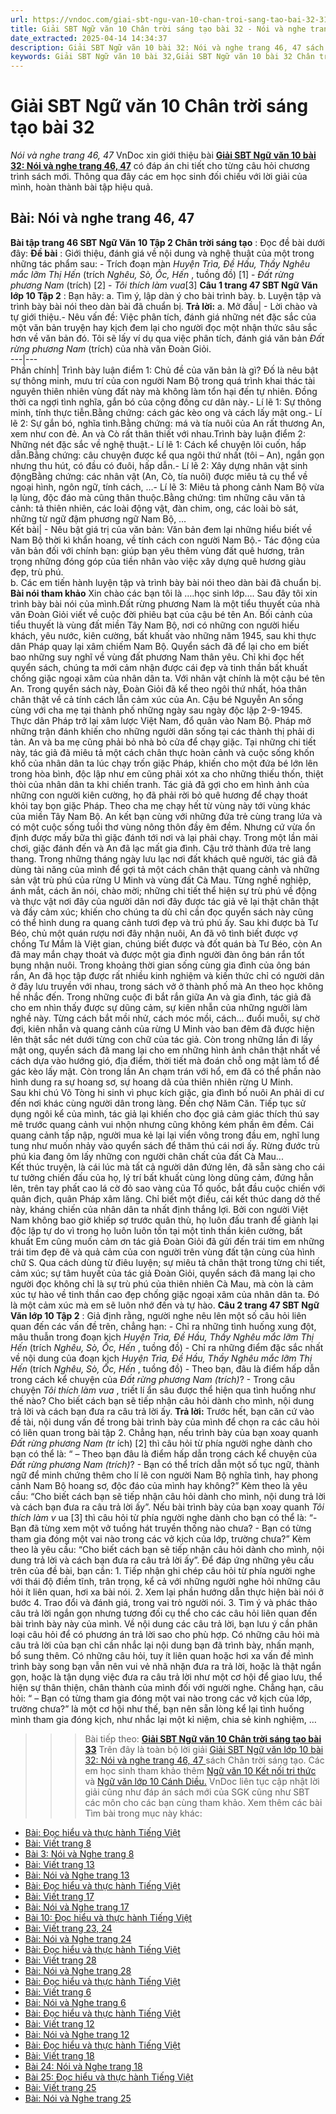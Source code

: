```yaml
---
url: https://vndoc.com/giai-sbt-ngu-van-10-chan-troi-sang-tao-bai-32-311744
title: Giải SBT Ngữ văn 10 Chân trời sáng tạo bài 32 - Nói và nghe trang 46, 47 - VnDoc.com
date_extracted: 2025-04-14 14:34:37
description: Giải SBT Ngữ văn 10 bài 32: Nói và nghe trang 46, 47 sách Chân trời sáng tạo có đáp án chi tiết cho các bạn cùng tham khảo.
keywords: Giải SBT Ngữ văn 10 bài 32,Giải SBT Ngữ văn 10 bài 32 Chân trời sáng tạo,Giải sách bài tập Ngữ văn CTST lớp 10,Ngữ văn lớp 10 Chân trời sáng tạo,giải bài tập ngữ văn lớp 10,bài Nói và nghe trang 46,giải SBT ngữ văn 10 CTST trang 46
---
```


# Giải SBT Ngữ văn 10 Chân trời sáng tạo bài 32
 _Nói và nghe trang 46, 47_
VnDoc xin giới thiệu bài **[Giải SBT Ngữ văn 10 bài 32: Nói và nghe trang 46, 47](<https://vndoc.com/giai-sbt-ngu-van-10-chan-troi-sang-tao-bai-32-311744>)** có đáp án chi tiết cho từng câu hỏi chương trình sách mới. Thông qua đây các em học sinh đối chiếu với lời giải của mình, hoàn thành bài tập hiệu quả.
## **Bài: Nói và nghe trang 46, 47**
**Bài tập trang 46 SBT Ngữ Văn 10 Tập 2 Chân trời sáng tạo** : Đọc đề bài dưới đây:
**Đề bài** : Giới thiệu, đánh giá về nội dung và nghệ thuật của một trong những tác phẩm sau:
\- Trích đoạn màn _Huyện Trìa, Đề Hầu, Thầy Nghêu mắc lỡm Thị Hến_ \(trích _Nghêu, Sò, Ốc, Hến_ , tuồng đồ\) \[1\]
\- _Đất rừng phương Nam_ \(trích\) \[2\]
\- _Tôi thích làm vua_\[3\]
**Câu 1 trang 47 SBT Ngữ Văn lớp 10 Tập 2** : Bạn hãy:
a. Tìm ý, lập dàn ý cho bài trình bày.
b. Luyện tập và trình bày bài nói theo dàn bài đã chuẩn bị.
**Trả lời:**
a.
Mở đầu| \- Lời chào và tự giới thiệu.\- Nêu vấn đề: Việc phân tích, đánh giá những nét đặc sắc của một văn bản truyện hay kịch đem lại cho người đọc một nhận thức sâu sắc hơn về văn bản đó. Tôi sẽ lấy ví dụ qua việc phân tích, đánh giá văn bản _Đất rừng phương Nam_ \(trích\) của nhà văn Đoàn Giỏi.  
---|---  
Phần chính| Trình bày luận điểm 1: Chủ đề của văn bản là gì? Đố là nêu bật sự thông minh, mưu trí của con người Nam Bộ trong quá trình khai thác tài nguyên thiên nhiên vùng đất này mà không làm tổn hại đến tự nhiên. Đồng thời ca ngợi tình nghĩa, gắn bó của cộng đồng cư dân này.\- Lí lẽ 1: Sự thông minh, tính thực tiễn.Bằng chứng: cách gác kèo ong và cách lấy mật ong.\- Lí lẽ 2: Sự gắn bó, nghĩa tình.Bằng chứng: má và tía nuôi của An rất thương An, xem như con đẻ. An và Cò rất thân thiết với nhau.Trình bày luận điểm 2: Những nét đặc sắc về nghệ thuật.\- Lí lẽ 1: Cách kể chuyện lôi cuốn, hấp dẫn.Bằng chứng: câu chuyện được kể qua ngôi thứ nhất \(tôi – An\), ngắn gọn nhưng thu hút, có đầu có đuôi, hấp dẫn.\- Lí lẽ 2: Xây dựng nhân vật sinh độngBằng chứng: các nhân vật \(An, Cò, tía nuôi\) được miêu tả cụ thể về ngoại hình, ngôn ngữ, tính cách, …\- Lí lẽ 3: Miêu tả phong cảnh Nam Bộ vừa lạ lùng, độc đáo mà cũng thân thuộc.Bằng chứng: tìm những câu văn tả cảnh: tả thiên nhiên, các loài động vật, đàn chim, ong, các loài bò sát, những từ ngữ đậm phương ngữ Nam Bộ, …  
Kết bài| \- Nêu bật giá trị của văn bản: Văn bản đem lại những hiểu biết về Nam Bộ thời kì khẩn hoang, về tính cách con người Nam Bộ.\- Tác động của văn bản đối với chính bạn: giúp bạn yêu thêm vùng đất quê hương, trân trọng những đóng góp của tiền nhân vào việc xây dựng quê hương giàu đẹp, trù phú.  
b. Các em tiến hành luyện tập và trình bày bài nói theo dàn bài đã chuẩn bị.
**Bài nói tham khảo**
Xin chào các bạn tôi là ….học sinh lớp…. Sau đây tôi xin trình bày bài nói của mình.Đất rừng phương Nam là một tiểu thuyết của nhà văn Đoàn Giỏi viết về cuộc đời phiêu bạt của cậu bé tên An. Bối cảnh của tiểu thuyết là vùng đất miền Tây Nam Bộ, nơi có những con người hiếu khách, yêu nước, kiên cường, bất khuất vào những năm 1945, sau khi thực dân Pháp quay lại xâm chiếm Nam Bộ. Quyển sách đã để lại cho em biết bao những suy nghĩ về vùng đất phương Nam thân yêu. Chỉ khi đọc hết quyển sách, chúng ta mới cảm nhận được cái đẹp và tinh thần bất khuất chống giặc ngoại xâm của nhân dân ta. Với nhân vật chính là một cậu bé tên An.
Trong quyển sách này, Đoàn Giỏi đã kể theo ngôi thứ nhất, hóa thân chân thật về cả tính cách lẫn cảm xúc của An. Cậu bé Nguyễn An sống cùng với cha mẹ tại thành phố những ngày sau ngày độc lập 2-9-1945. Thực dân Pháp trở lại xâm lược Việt Nam, đổ quân vào Nam Bộ. Pháp mở những trận đánh khiến cho những người dân sống tại các thành thị phải di tản. An và ba mẹ cũng phải bỏ nhà bỏ cửa để chạy giặc. Tại những chi tiết này, tác giả đã miêu tả một cách chân thực hoàn cảnh và cuộc sống khốn khổ của nhân dân ta lúc chạy trốn giặc Pháp, khiến cho một đứa bé lớn lên trong hòa bình, độc lập như em cũng phải xót xa cho những thiếu thốn, thiệt thòi của nhân dân ta khi chiến tranh. Tác giả đã gợi cho em hình ảnh của những con người kiên cường, họ đã phải rời bỏ quê hương để chạy thoát khỏi tay bọn giặc Pháp.
Theo cha mẹ chạy hết từ vùng này tới vùng khác của miền Tây Nam Bộ. An kết bạn cùng với những đứa trẻ cùng trang lứa và có một cuộc sống tuổi thơ vùng nông thôn đầy êm đềm. Nhưng cứ vừa ổn định được mấy bữa thì giặc đánh tới nơi và lại phải chạy. Trong một lần mải chơi, giặc đánh đến và An đã lạc mất gia đình. Cậu trở thành đứa trẻ lang thang. Trong những tháng ngày lưu lạc nơi đất khách quê người, tác giả đã dùng tài năng của mình để gợi tả một cách chân thật quang cảnh và những sản vật trù phú của rừng U Minh và vùng đất Cà Mau. Từng nghề nghiệp, ánh mắt, cách ăn nói, chào mời; những chi tiết thể hiện sự trù phú về động và thực vật nơi đây của người dân nơi đây được tác giả vẽ lại thật chân thật và đầy cảm xúc; khiến cho chúng ta dù chỉ cần đọc quyển sách này cũng có thể hình dung ra quang cảnh tươi đẹp và trú phú ấy. Sau khi được bà Tư Béo, chủ một quán rượu nơi đây nhận nuôi, An đã vô tình biết được vợ chồng Tư Mắm là Việt gian, chúng biết được và đốt quán bà Tư Béo, còn An đã may mắn chạy thoát và được một gia đình người đàn ông bán rắn tốt bụng nhận nuôi.
Trong khoảng thời gian sống cùng gia đình của ông bán rắn, An đã học tập được rất nhiều kinh nghiệm và kiến thức chỉ có người dân ở đây lưu truyền với nhau, trong sách vở ở thành phố mà An theo học không hề nhắc đến. Trong những cuộc đi bắt rắn giữa An và gia đình, tác giả đã cho em nhìn thấy được sự dũng cảm, sự kiên nhẫn của những người làm nghề này. Từng cách bắt mồi nhử, cách móc mồi, cách... đuổi muỗi, sự chờ đợi, kiên nhẫn và quang cảnh của rừng U Minh vào ban đêm đã được hiện lên thật sắc nét dưới từng con chữ của tác giả. Còn trong những lần đi lấy mật ong, quyển sách đã mang lại cho em những hình ảnh chân thật nhất về cách dựa vào hướng gió, địa điểm, thời tiết mà đoán chỗ ong mật làm tổ để gác kèo lấy mật. Còn trong lần An chạm trán với hổ, em đã có thể phần nào hình dung ra sự hoang sơ, sự hoang dã của thiên nhiên rừng U Minh.  
Sau khi chú Võ Tòng hi sinh vì phục kích giặc, gia đình bố nuôi An phải di cư đến nơi khác cùng người dân trong làng. Đến chợ Năm Căn. Tiếp tục sử dụng ngôi kể của mình, tác giả lại khiến cho đọc giả cảm giác thích thú say mê trước quang cảnh vui nhộn nhưng cũng không kém phần êm đềm. Cái quang cảnh tấp nập, người mua kẻ lại lại viển vông trong đầu em, nghĩ lung tung như muốn nhảy vào quyển sách để thăm thú cái nơi ấy. Rừng đước trù phú kia đang ôm lấy những con người chân chất của đất Cà Mau...  
Kết thúc truyện, là cái lúc mà tất cả người dân đứng lên, đã sẵn sàng cho cái tư tưởng chiến đấu của họ, lý trí bất khuất cùng lòng dũng cảm, đứng hẳn lên, trên tay phất cao lá cờ đỏ sao vàng của Tổ quốc, bắt đầu cuộc chiến với quân địch, quân Pháp xâm lăng. Chỉ biết một điều, cái kết thúc dang dở thế này, kháng chiến của nhân dân ta nhất định thắng lợi. Bởi con người Việt Nam không bao giờ khiếp sợ trước quân thù, họ luôn đấu tranh để giành lại độc lập tự do vì trong họ luôn luôn tồn tại một tinh thần kiên cường, bất khuất
Em cũng muốn cảm ơn tác giả Đoàn Giỏi đã gửi đến trái tim em những trái tim đẹp đẽ và quả cảm của con người trên vùng đất tận cùng của hình chữ S. Qua cách dùng từ điêu luyện; sự miêu tả chân thật trong từng chi tiết, cảm xúc; sự tâm huyết của tác giả Đoàn Giỏi, quyển sách đã mang lại cho người đọc không chỉ là sự trù phú của thiên nhiên Cà Mau, mà còn là cảm xúc tự hào về tinh thần cao đẹp chống giặc ngoại xâm của nhân dân ta. Đó là một cảm xúc mà em sẽ luôn nhớ đến và tự hào.
**Câu 2 trang 47 SBT Ngữ Văn lớp 10 Tập 2** : Giả định rằng, người nghe nêu lên một số câu hỏi liên quan đến các vấn đề trên, chẳng hạn:
\- Chỉ ra những tình huống xung đột, mâu thuẫn trong đoạn kịch _Huyện Trìa, Đề Hầu, Thầy Nghêu mắc lỡm Thị Hến_ \(trích _Nghêu, Sò, Ốc, Hến_ , tuồng đồ\)
\- Chỉ ra những điểm đặc sắc nhất về nội dung của đoạn kịch _Huyện Trìa, Đề Hầu, Thầy Nghêu mắc lỡm Thị Hến_ \(trích _Nghêu, Sò, Ốc, Hến_ , tuồng đồ\)
\- Theo bạn, đâu là điểm hấp dẫn trong cách kể chuyện của _Đất rừng phương Nam \(trích\)_?
\- Trong câu chuyện _Tôi thích làm vua_ , triết lí ẩn sâu được thể hiện qua tình huống như thế nào?
Cho biết cách bạn sẽ tiếp nhận câu hỏi dành cho mình, nội dung trả lời và cách bạn đưa ra câu trả lời ấy.
**Trả lời:**
Trước hết, bạn căn cứ vào đề tài, nội dung vấn đề trong bài trình bày của mình để chọn ra các câu hỏi có liên quan trong bài tập 2. Chẳng hạn, nếu trình bày của bạn xoay quanh _Đất rừng phương Nam \(tr_ ích\) \[2\] thì câu hỏi từ phía người nghe dành cho bạn có thể là:
“ – Theo bạn đâu là điểm hấp dẫn trong cách kể chuyện của _Đất rừng phương Nam \(trích\)_?
\- Bạn có thể trích dẫn một số tục ngữ, thành ngữ để minh chứng thêm cho lí lẽ con người Nam Bộ nghĩa tình, hay phong cảnh Nam Bộ hoang sơ, độc đáo của mình hay không?”
Kèm theo là yêu cầu: “Cho biết cách bạn sẽ tiếp nhận câu hỏi dành cho mình, nội dung trả lời và cách bạn đưa ra câu trả lời ấy”.
Nếu bài trình bày của bạn xoay quanh _Tôi thích làm v_ ua \[3\] thì câu hỏi từ phía người nghe dành cho bạn có thể là:
“- Bạn đã từng xem một vở tuồng hát truyền thống nào chưa?
\- Bạn có từng tham gia đóng một vai nào trong các vở kịch của lớp, trường chưa?”
Kèm theo là yêu cầu: “Cho biết cách bạn sẽ tiếp nhận câu hỏi dành cho mình, nội dung trả lời và cách bạn đưa ra câu trả lời ấy”.
Để đáp ứng những yêu cầu trên của đề bài, bạn cần:
1\. Tiếp nhận ghi chép câu hỏi từ phía người nghe với thái độ điềm tĩnh, trân trọng, kể cả với những người nghe hỏi những câu hỏi ít liên quan, hơi xa bài nói.
2\. Xem lại phần hướng dẫn thực hiện bài nói ở bước 4. Trao đổi và đánh giá, trong vai trò người nói.
3\. Tìm ý và phác thảo câu trả lời ngắn gọn nhưng tương đối cụ thể cho các câu hỏi liên quan đến bài trình bày này của mình.
Về nội dung các câu trả lời, bạn lưu ý cần phân loại câu hỏi để có phương án trả lời sao cho phù hợp.
Có những câu hỏi mà câu trả lời của bạn chỉ cần nhắc lại nội dung bạn đã trình bày, nhấn mạnh, bổ sung thêm.
Có những câu hỏi, tuy ít liên quan hoặc hơi xa vấn đề mình trình bày song bạn vẫn nên vui vẻ nhã nhặn đưa ra trả lời, hoặc là thật ngắn gọn, hoặc là tận dụng việc đưa ra câu trả lời như một cơ hội để giao lưu, thể hiện sự thân thiện, chân thành của mình đối với người nghe. Chẳng hạn, câu hỏi:
“ – Bạn có từng tham gia đóng một vai nào trong các vở kịch của lớp, trường chưa?” là một cơ hội như thế, bạn nên sẵn lòng kể lại tình huống mình tham gia đóng kịch, như nhắc lại một kỉ niệm, chia sẻ kinh nghiệm, …
>>> Bài tiếp theo: [**Giải SBT Ngữ văn 10 Chân trời sáng tạo bài 33**](<https://vndoc.com/giai-sbt-ngu-van-10-chan-troi-sang-tao-bai-33-311745>)
Trên đây là toàn bộ lời giải [Giải SBT Ngữ văn lớp 10 bài 32: Nói và nghe trang 46, 47 ](<https://vndoc.com/giai-sbt-ngu-van-10-chan-troi-sang-tao-bai-32-311744>)sách Chân trời sáng tạo. Các em học sinh tham khảo thêm [Ngữ văn 10 Kết nối tri thức ](<https://vndoc.com/ngu-van-10-ket-noi-tri-thuc-tap1>)và [Ngữ văn lớp 10 Cánh Diều.](<https://vndoc.com/ngu-van-10-canh-dieu-tap1>) VnDoc liên tục cập nhật lời giải cũng như đáp án sách mới của SGK cũng như SBT các môn cho các bạn cùng tham khảo.
Xem thêm các bài Tìm bài trong mục này khác:
  * [Bài: Đọc hiểu và thực hành Tiếng Việt](</giai-sbt-ngu-van-10-ket-noi-tri-thuc-bai-1-311262>)
  * [Bài: Viết trang 8](</giai-sbt-ngu-van-10-ket-noi-tri-thuc-bai-2-311265>)
  * [Bài 3: Nói và Nghe trang 8](</giai-sbt-ngu-van-10-ket-noi-tri-thuc-bai-3-311267>)
  * [Bài: Viết trang 13](</giai-sbt-ngu-van-10-ket-noi-tri-thuc-bai-5-311275>)
  * [Bài: Nói và Nghe trang 13](</giai-sbt-ngu-van-10-ket-noi-tri-thuc-bai-6-311276>)
  * [Bài: Đọc hiểu và thực hành Tiếng Việt](</giai-sbt-ngu-van-10-ket-noi-tri-thuc-bai-7-311277>)
  * [Bài: Viết trang 17](</giai-sbt-ngu-van-10-ket-noi-tri-thuc-bai-8-311279>)
  * [Bài: Nói và Nghe trang 17](</giai-sbt-ngu-van-10-ket-noi-tri-thuc-bai-9-311280>)
  * [Bài 10: Đọc hiểu và thực hành Tiếng Việt](</giai-sbt-ngu-van-10-ket-noi-tri-thuc-bai-10-311289>)
  * [Bài: Viết trang 23, 24](</giai-sbt-ngu-van-10-ket-noi-tri-thuc-bai-11-311292>)
  * [Bài: Nói và Nghe trang 24](</giai-sbt-ngu-van-10-ket-noi-tri-thuc-bai-12-311294>)
  * [Bài: Đọc hiểu và thực hành Tiếng Việt](</giai-sbt-ngu-van-10-ket-noi-tri-thuc-bai-13-311345>)
  * [Bài: Viết trang 28](</giai-sbt-ngu-van-10-ket-noi-tri-thuc-bai-14-311346>)
  * [Bài: Nói và Nghe trang 28](</giai-sbt-ngu-van-10-ket-noi-tri-thuc-bai-15-311349>)
  * [Bài: Đọc hiểu và thực hành Tiếng Việt](</giai-sbt-ngu-van-10-ket-noi-tri-thuc-bai-16-311352>)
  * [Bài: Viết trang 6](</giai-sbt-ngu-van-10-ket-noi-tri-thuc-bai-17-311353>)
  * [Bài: Nói và Nghe trang 6](</giai-sbt-ngu-van-10-ket-noi-tri-thuc-bai-18-311355>)
  * [Bài: Đọc hiểu và thực hành Tiếng Việt](</giai-sbt-ngu-van-10-ket-noi-tri-thuc-bai-19-311356>)
  * [Bài: Viết trang 12](</title-dat-tu-khoa-chinh-co-volume-lon-nhat-238764>)
  * [Bài: Nói và Nghe trang 12](</giai-sbt-ngu-van-10-ket-noi-tri-thuc-bai-21-311363>)
  * [Bài: Đọc hiểu và thực hành Tiếng Việt](</giai-sbt-ngu-van-10-ket-noi-tri-thuc-bai-22-311366>)
  * [Bài: Viết trang 18](</giai-sbt-ngu-van-10-ket-noi-tri-thuc-bai-23-311367>)
  * [Bài 24: Nói và Nghe trang 18](</giai-sbt-ngu-van-10-ket-noi-tri-thuc-bai-24-311369>)
  * [Bài 25: Đọc hiểu và thực hành Tiếng Việt](</giai-sbt-ngu-van-10-ket-noi-tri-thuc-bai-25-311371>)
  * [Bài: Viết trang 25](</giai-sbt-ngu-van-10-ket-noi-tri-thuc-bai-26-311373>)
  * [Bài: Nói và Nghe trang 25](</giai-sbt-ngu-van-10-ket-noi-tri-thuc-bai-27-311375>)

